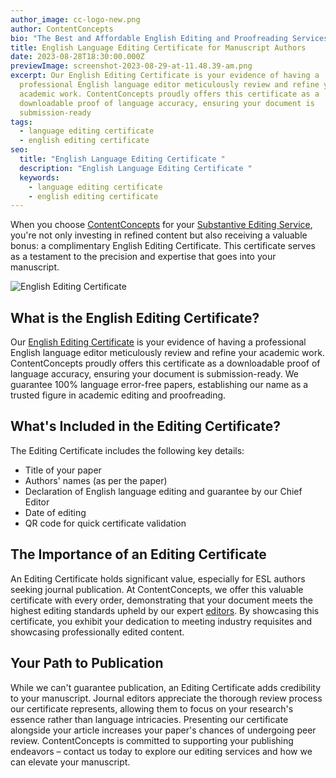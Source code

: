 ```yaml
---
author_image: cc-logo-new.png
author: ContentConcepts
bio: "The Best and Affordable English Editing and Proofreading Services "
title: English Language Editing Certificate for Manuscript Authors
date: 2023-08-28T18:30:00.000Z
previewImage: screenshot-2023-08-29-at-11.48.39-am.png
excerpt: Our English Editing Certificate is your evidence of having a
  professional English language editor meticulously review and refine your
  academic work. ContentConcepts proudly offers this certificate as a
  downloadable proof of language accuracy, ensuring your document is
  submission-ready
tags:
  - language editing certificate
  - english editing certificate
seo:
  title: "English Language Editing Certificate "
  description: "English Language Editing Certificate "
  keywords:
    - language editing certificate
    - english editing certificate
---
```

When you choose [ContentConcepts](https://contentconcepts.com/) for your [Substantive Editing Service](https://contentconcepts.com/services/academic_), you're not only investing in refined content but also receiving a valuable bonus: a complimentary English Editing Certificate. This certificate serves as a testament to the precision and expertise that goes into your manuscript.

![ English Editing Certificate](proofreading-certificate.png " English Editing Certificate")

## What is the English Editing Certificate?

Our [English Editing Certificate](https://contentconcepts.com/blog/free-english-editing-certificate) is your evidence of having a professional English language editor meticulously review and refine your academic work. ContentConcepts proudly offers this certificate as a downloadable proof of language accuracy, ensuring your document is submission-ready. We guarantee 100% language error-free papers, establishing our name as a trusted figure in academic editing and proofreading.

## What's Included in the Editing Certificate?

The Editing Certificate includes the following key details:

* Title of your paper
* Authors' names (as per the paper)
* Declaration of English language editing and guarantee by our Chief Editor
* Date of editing
* QR code for quick certificate validation

## The Importance of an Editing Certificate

An Editing Certificate holds significant value, especially for ESL authors seeking journal publication. At ContentConcepts, we offer this valuable certificate with every order, demonstrating that your document meets the highest editing standards upheld by our expert [editors](https://blog.contentconcepts.com/our-manuscript-editorsscientific-editors-proofreaders). By showcasing this certificate, you exhibit your dedication to meeting industry requisites and showcasing professionally edited content.

## Your Path to Publication

While we can't guarantee publication, an Editing Certificate adds credibility to your manuscript. Journal editors appreciate the thorough review process our certificate represents, allowing them to focus on your research's essence rather than language intricacies. Presenting our certificate alongside your article increases your paper's chances of undergoing peer review. ContentConcepts is committed to supporting your publishing endeavors – contact us today to explore our editing services and how we can elevate your manuscript.